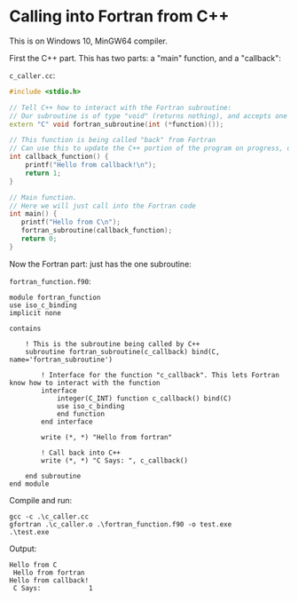 # Calling into Fortran from C++

This is on Windows 10, MinGW64 compiler. 

First the C++ part. This has two parts: a "main" function, and a "callback":

`c_caller.cc`:
```C++
#include <stdio.h>

// Tell C++ how to interact with the Fortran subroutine:
// Our subroutine is of type "void" (returns nothing), and accepts one argument: a function pointer
extern "C" void fortran_subroutine(int (*function)());

// This function is being called "back" from Fortran
// Can use this to update the C++ portion of the program on progress, or to ask things from the C++ part
int callback_function() {
	printf("Hello from callback!\n");
	return 1;
}

// Main function.
// Here we will just call into the Fortran code
int main() {
   printf("Hello from C\n");
   fortran_subroutine(callback_function);
   return 0;
}
```

Now the Fortran part: just has the one subroutine:

`fortran_function.f90`:
```Fortran Free Form
module fortran_function
use iso_c_binding
implicit none

contains

	! This is the subroutine being called by C++
	subroutine fortran_subroutine(c_callback) bind(C, name='fortran_subroutine')
		
		! Interface for the function "c_callback". This lets Fortran know how to interact with the function
		interface
			integer(C_INT) function c_callback() bind(C)
			use iso_c_binding
			end function
		end interface
		
		write (*, *) "Hello from fortran"
		
		! Call back into C++
		write (*, *) "C Says: ", c_callback()

	end subroutine
end module
```

Compile and run:
```Batchfile
gcc -c .\c_caller.cc
gfortran .\c_caller.o .\fortran_function.f90 -o test.exe
.\test.exe
```

Output:
```
Hello from C
 Hello from fortran
Hello from callback!
 C Says:            1
 ```
